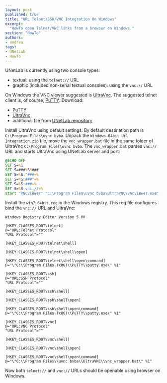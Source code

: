 ```yaml
---
layout: post
published: true
title: "URL Telnet/SSH/VNC Integration On Windows"
excerpt:
  "HowTo open Telnet/VNC links from a browser on Windows."
section: "HowTo"
authors:
- andrea
tags:
- UNetLab
- HowTo
---
```

UNetLab is currently using two console types:

* textual: using the `telnet://` URL
* graphic (included non-serial textual consoles): using the `vnc://` URL

On Windows the VNC viewer suggested is [UltraVnc](http://www.uvnc.com/downloads.html "UltraVnc"). The suggested telnet client is, of course, [PuTTY](http://www.chiark.greenend.org.uk/~sgtatham/putty/download.html "PuTTY"). Download:

* [PuTTY](http://www.chiark.greenend.org.uk/~sgtatham/putty/download.html "PuTTY")
* [UltraVnc](http://www.uvnc.com/downloads.html "UltraVnc")
* additional file from [UNetLab repository](http://www.unetlab.com/download/UNetLab-Win-Client-Pack.exe "Windows 64bit Url Integration")

Install UltraVnc using default settings. By default destination path is `C:\Program Files\uvnc bvba`.
Unpack the `Windows 64bit Url Integration.zip` file, move the `vnc_wrapper.bat` file in the same folder of UltraVnc `C:\Program Files\uvnc bvba`.
The `vnc_wrapper.bat` parses `vnc://` URL and starts UltraVnc using UNetLab server and port:

~~~ bat
@ECHO OFF
SET S=%1
SET S=###%S%###
SET S=%S:"###=%
SET S=%S:###"=%
SET S=%S:###=%
SET S=%S:vnc://=%
start "VNCViewer" "C:\Program Files\uvnc bvba\UltraVNC\vncviewer.exe" -connect %S% -disableclipboard -shared
~~~

Install the `win7_64bit.reg` in the Windows registry. This reg file configures bind the `vnc://` URL and UltraVnc:

~~~ reg
Windows Registry Editor Version 5.00

[HKEY_CLASSES_ROOT\telnet]
@="URL:Telnet Protocol"
"URL Protocol"=""

[HKEY_CLASSES_ROOT\telnet\shell]

[HKEY_CLASSES_ROOT\telnet\shell\open]

[HKEY_CLASSES_ROOT\telnet\shell\open\command]
@="\"C:\\Program Files (x86)\\PuTTY\\putty.exe\" %1"

[HKEY_CLASSES_ROOT\ssh]
@="URL:SSH Protocol"
"URL Protocol"=""

[HKEY_CLASSES_ROOT\ssh\shell]

[HKEY_CLASSES_ROOT\ssh\shell\open]

[HKEY_CLASSES_ROOT\ssh\shell\open\command]
@="\"C:\\Program Files (x86)\\PuTTY\\putty.exe\" %1"

[HKEY_CLASSES_ROOT\vnc]
@="URL:VNC Protocol"
"URL Protocol"=""

[HKEY_CLASSES_ROOT\vnc\shell]

[HKEY_CLASSES_ROOT\vnc\shell\open]

[HKEY_CLASSES_ROOT\vnc\shell\open\command]
@="\"C:\\Program Files\\uvnc bvba\\UltraVNC\\vnc_wrapper.bat\" %1"
~~~

Now both `telnet://` and `vnc://` URLs should be openable using browser on Windows.
